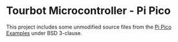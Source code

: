 # Tourbot Microcontroller - Pi Pico

This project includes some unmodified source files from the [Pi Pico Examples](https://github.com/raspberrypi/pico-examples) under BSD 3-clause.
